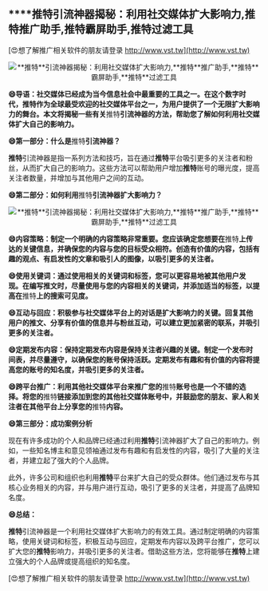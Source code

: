 ## ****推特**引流神器揭秘：利用社交媒体扩大影响力,**推特**推广助手,**推特**霸屏助手,**推特**过滤工具**

[😍想了解推广相关软件的朋友请登录 http://www.vst.tw](http://www.vst.tw)

 <center><img src="https://vst.tw/MP4/tuiguang/png/1.png" alt="**推特**引流神器揭秘：利用社交媒体扩大影响力,**推特**推广助手,**推特**霸屏助手,**推特**过滤工具"></center>

**😄导语：社交媒体已经成为当今信息社会中最重要的工具之一。在这个数字时代，**推特**作为全球最受欢迎的社交媒体平台之一，为用户提供了一个无限扩大影响力的舞台。本文将揭秘一些有关**推特**引流神器的方法，帮助您了解如何利用社交媒体扩大自己的影响力。**

**😄第一部分：什么是**推特**引流神器？**

**推特**引流神器是指一系列方法和技巧，旨在通过**推特**平台吸引更多的关注者和粉丝，从而扩大自己的影响力。这些方法可以帮助用户增加**推特**账号的曝光度，提高关注者数量，并增加与其他用户之间的互动。

**😄第二部分：如何利用**推特**引流神器扩大影响力？**

 <center><img src="https://vst.tw/MP4/tuiguang/png/3.png" alt="**推特**引流神器揭秘：利用社交媒体扩大影响力,**推特**推广助手,**推特**霸屏助手,**推特**过滤工具"></center>

**😄内容策略：制定一个明确的内容策略非常重要。您应该确定您想要在**推特**上传达的关键信息，并确保您的内容与您的目标受众相符。创造有价值的内容，包括有趣的观点、有启发性的文章和吸引人的图像，以吸引更多的关注者。**

**😄使用关键词：通过使用相关的关键词和标签，您可以更容易地被其他用户发现。在编写推文时，尽量使用与您的内容相关的关键词，并添加适当的标签，以提高在**推特**上的搜索可见度。**

**😄互动与回应：积极参与社交媒体平台上的对话是扩大影响力的关键。回复其他用户的推文、分享有价值的信息并与粉丝互动，可以建立更加紧密的联系，并吸引更多的关注者。**

**😄定期发布内容：保持定期发布内容是保持关注者兴趣的关键。制定一个发布时间表，并尽量遵守，以确保您的账号保持活跃。定期发布有趣和有价值的内容将提高您的账号的知名度，并吸引更多的关注者。**

**😄跨平台推广：利用其他社交媒体平台来推广您的**推特**账号也是一个不错的选择。将您的**推特**链接添加到您的其他社交媒体账号中，并鼓励您的朋友、家人和关注者在其他平台上分享您的**推特**内容。**

**😄第三部分：成功案例分析**

现在有许多成功的个人和品牌已经通过利用**推特**引流神器扩大了自己的影响力。例如，一些知名博主和意见领袖通过发布有趣和有启发性的内容，吸引了大量的关注者，并建立起了强大的个人品牌。

此外，许多公司和组织也利用**推特**平台来扩大自己的受众群体。他们通过发布与其核心业务相关的内容，并与用户进行互动，吸引了更多的关注者，并提高了品牌知名度。

**😄总结：**

**推特**引流神器是一个利用社交媒体扩大影响力的有效工具。通过制定明确的内容策略，使用关键词和标签，积极互动与回应，定期发布内容以及跨平台推广，您可以扩大您的**推特**影响力，并吸引更多的关注者。借助这些方法，您将能够在**推特**上建立强大的个人品牌或提高组织的知名度。

[😍想了解推广相关软件的朋友请登录 http://www.vst.tw](http://www.vst.tw)



